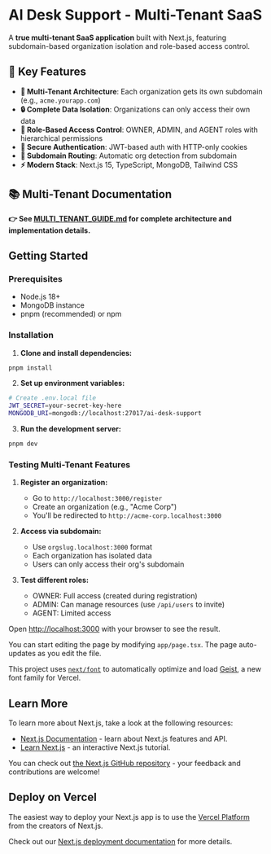 # AI Desk Support - Multi-Tenant SaaS

A **true multi-tenant SaaS application** built with Next.js, featuring subdomain-based organization isolation and role-based access control.

## 🌟 Key Features

- **🏢 Multi-Tenant Architecture**: Each organization gets its own subdomain (e.g., `acme.yourapp.com`)
- **🔒 Complete Data Isolation**: Organizations can only access their own data
- **👥 Role-Based Access Control**: OWNER, ADMIN, and AGENT roles with hierarchical permissions
- **🔐 Secure Authentication**: JWT-based auth with HTTP-only cookies
- **🎯 Subdomain Routing**: Automatic org detection from subdomain
- **⚡ Modern Stack**: Next.js 15, TypeScript, MongoDB, Tailwind CSS

## 📚 Multi-Tenant Documentation

**👉 See [MULTI_TENANT_GUIDE.md](./MULTI_TENANT_GUIDE.md) for complete architecture and implementation details.**

## Getting Started

### Prerequisites

- Node.js 18+
- MongoDB instance
- pnpm (recommended) or npm

### Installation

1. **Clone and install dependencies:**
```bash
pnpm install
```

2. **Set up environment variables:**
```bash
# Create .env.local file
JWT_SECRET=your-secret-key-here
MONGODB_URI=mongodb://localhost:27017/ai-desk-support
```

3. **Run the development server:**
```bash
pnpm dev
```

### Testing Multi-Tenant Features

1. **Register an organization:**
   - Go to `http://localhost:3000/register`
   - Create an organization (e.g., "Acme Corp")
   - You'll be redirected to `http://acme-corp.localhost:3000`

2. **Access via subdomain:**
   - Use `orgslug.localhost:3000` format
   - Each organization has isolated data
   - Users can only access their org's subdomain

3. **Test different roles:**
   - OWNER: Full access (created during registration)
   - ADMIN: Can manage resources (use `/api/users` to invite)
   - AGENT: Limited access

Open [http://localhost:3000](http://localhost:3000) with your browser to see the result.

You can start editing the page by modifying `app/page.tsx`. The page auto-updates as you edit the file.

This project uses [`next/font`](https://nextjs.org/docs/app/building-your-application/optimizing/fonts) to automatically optimize and load [Geist](https://vercel.com/font), a new font family for Vercel.

## Learn More

To learn more about Next.js, take a look at the following resources:

- [Next.js Documentation](https://nextjs.org/docs) - learn about Next.js features and API.
- [Learn Next.js](https://nextjs.org/learn) - an interactive Next.js tutorial.

You can check out [the Next.js GitHub repository](https://github.com/vercel/next.js) - your feedback and contributions are welcome!

## Deploy on Vercel

The easiest way to deploy your Next.js app is to use the [Vercel Platform](https://vercel.com/new?utm_medium=default-template&filter=next.js&utm_source=create-next-app&utm_campaign=create-next-app-readme) from the creators of Next.js.

Check out our [Next.js deployment documentation](https://nextjs.org/docs/app/building-your-application/deploying) for more details.

